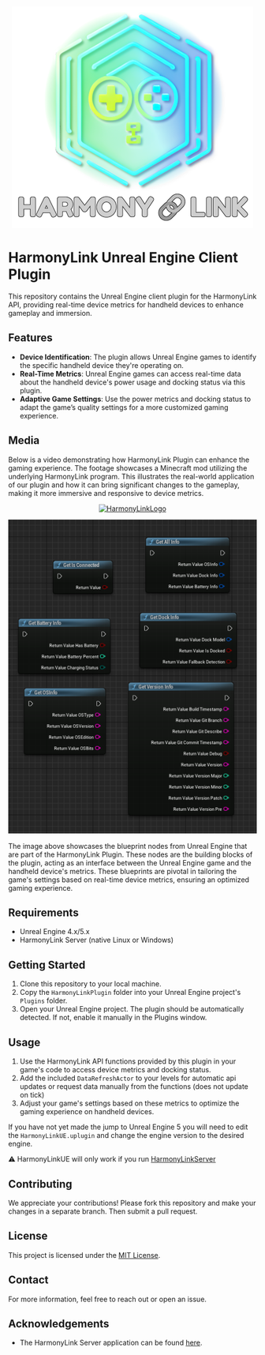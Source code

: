 <p align="center">
  <img src="Resources/HarmonyLinkLogo.png" alt="HarmonyLinkLogo"/>
</p>

# HarmonyLink Unreal Engine Client Plugin

This repository contains the Unreal Engine client plugin for the HarmonyLink API, providing real-time device metrics for handheld devices to enhance gameplay and immersion.

## Features

- **Device Identification**: The plugin allows Unreal Engine games to identify the specific handheld device they're operating on.
- **Real-Time Metrics**: Unreal Engine games can access real-time data about the handheld device's power usage and docking status via this plugin.
- **Adaptive Game Settings**: Use the power metrics and docking status to adapt the game’s quality settings for a more customized gaming experience.

## Media

Below is a video demonstrating how HarmonyLink Plugin can enhance the gaming experience. The footage showcases a Minecraft mod utilizing the underlying HarmonyLink program. This illustrates the real-world application of our plugin and how it can bring significant changes to the gameplay, making it more immersive and responsive to device metrics.

<p align="center">
    <a href="https://www.youtube.com/watch?v=Uttf-lcE-Jk"><img src="https://img.youtube.com/vi/Uttf-lcE-Jk/0.jpg" alt="HarmonyLinkLogo"/></a>
</p>
<p align="center">
  <img src="Resources/Blueprints.png" alt="HarmonyLinkLogo"/>
</p>

The image above showcases the blueprint nodes from Unreal Engine that are part of the HarmonyLink Plugin. These nodes are the building blocks of the plugin, acting as an interface between the Unreal Engine game and the handheld device's metrics. These blueprints are pivotal in tailoring the game's settings based on real-time device metrics, ensuring an optimized gaming experience.

## Requirements

- Unreal Engine 4.x/5.x
- HarmonyLink Server (native Linux or Windows)

## Getting Started

1. Clone this repository to your local machine.
2. Copy the `HarmonyLinkPlugin` folder into your Unreal Engine project's `Plugins` folder.
3. Open your Unreal Engine project. The plugin should be automatically detected. If not, enable it manually in the Plugins window.

## Usage

1. Use the HarmonyLink API functions provided by this plugin in your game's code to access device metrics and docking status.
2. Add the included `DataRefreshActor` to your levels for automatic api updates or request data manually from the functions (does not update on tick)
3. Adjust your game's settings based on these metrics to optimize the gaming experience on handheld devices.

If you have not yet made the jump to Unreal Engine 5 you will need to edit the `HarmonyLinkUE.uplugin` and change the engine version to the desired engine.

⚠️ HarmonyLinkUE will only work if you run [HarmonyLinkServer](https://github.com/Jordonbc/HarmonyLinkServer)

## Contributing

We appreciate your contributions! Please fork this repository and make your changes in a separate branch. Then submit a pull request.

## License

This project is licensed under the [MIT License](LICENSE).

## Contact

For more information, feel free to reach out or open an issue.

## Acknowledgements

- The HarmonyLink Server application can be found [here](https://github.com/Jordonbc/HarmonyLinkServer).
